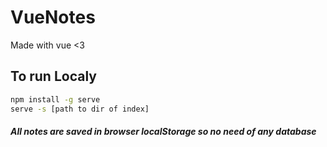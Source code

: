 # VueNotes
Made with vue <3

## To run Localy
```bash
npm install -g serve
serve -s [path to dir of index]
```

##### All notes are saved in browser localStorage so no need of any database

